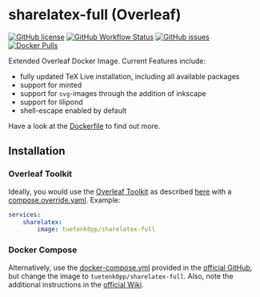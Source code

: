 # sharelatex-full (Overleaf)

[![GitHub license](https://img.shields.io/github/license/Tuetenk0pp/sharelatex-full)](https://github.com/Tuetenk0pp/sharelatex-full/blob/master/LICENSE)
[![GitHub Workflow Status](https://img.shields.io/github/actions/workflow/status/Tuetenk0pp/sharelatex-full/build-test.yml)](https://github.com/Tuetenk0pp/sharelatex-full/actions/workflows/build-test.yml)
[![GitHub issues](https://img.shields.io/github/issues/tuetenk0pp/sharelatex-full)](https://github.com/Tuetenk0pp/sharelatex-full/issues)
[![Docker Pulls](https://img.shields.io/docker/pulls/tuetenk0pp/sharelatex-full)](https://hub.docker.com/r/tuetenk0pp/sharelatex-full)

Extended Overleaf Docker Image.
Current Features include:

- fully updated TeX Live installation, including all available packages
- support for minted
- support for `svg`-images through the addition of inkscape
- support for lilipond
- shell-escape enabled by default

Have a look at the [Dockerfile](./Dockerfile) to find out more.

## Installation

### Overleaf Toolkit

Ideally, you would use the [Overleaf Toolkit](https://github.com/overleaf/toolkit) as described [here](https://github.com/overleaf/toolkit/blob/master/doc/configuration.md#the-docker-composeoverrideyml-file) with a [compose.override.yaml](./compose.override.yaml).
Example:

``` yml
services:
    sharelatex:
        image: tuetenk0pp/sharelatex-full
```

### Docker Compose

Alternatively, use the [docker-compose.yml](https://github.com/overleaf/overleaf/blob/main/docker-compose.yml) provided in the [official GitHub](https://github.com/overleaf/overleaf), but change the image to ``tuetenk0pp/sharelatex-full``.
Also, note the additional instructions in the [official Wiki](https://github.com/overleaf/overleaf/wiki/Release-Notes--4.x.x#manually-setting-up-mongodb-as-a-replica-set).

